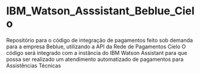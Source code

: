 # IBM_Watson_Asssistant_Beblue_Cielo
Repositório para o código de integração de pagamentos feito sob demanda para a empresa Beblue, utilizando a API da Rede de Pagamentos Cielo
O código será integrado com a instância do IBM Watson Assistant para que possa ser realizado um atendimento automatizado de pagamentos para Assistências Técnicas
